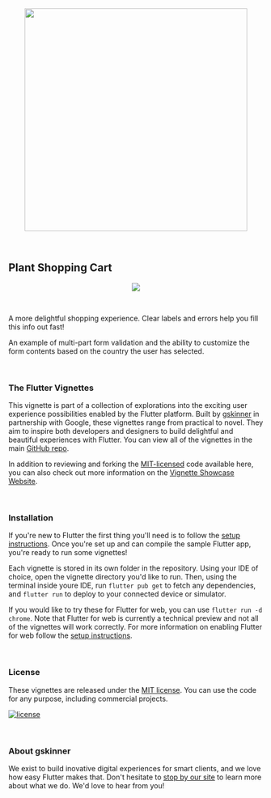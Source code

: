 
<br/><p align="center"><a href="https://flutter.gskinner.com"><img src="https://gskinner.com/flutter_showcase/shared/Header@2x.png?" width="440px"/></a></p><br/>

## Plant Shopping Cart

<p align=center><a href=#><img src="https://flutter.gskinner.com/vignettes/previews/plant_form_edited.gif?"/></a></p>

<br/>

A more delightful shopping experience. Clear labels and errors help you fill this info out fast!

An example of multi-part form validation and the ability to customize the form contents based on the country the user has selected.

<br />

### The Flutter Vignettes

This vignette is part of a collection of explorations into the exciting user experience possibilities enabled by the Flutter platform. Built by [gskinner](https://gskinner.com) in partnership with Google, these vignettes range from practical to novel. They aim to inspire both developers and designers to build delightful and beautiful experiences with Flutter. You can view all of the vignettes in the main [GitHub repo](https://github.com/gskinnerTeam/flutter_vignettes). 

In addition to reviewing and forking the [MIT-licensed](LICENSE.md) code available here, you can also check out more information on the [Vignette Showcase Website](https://flutter.gskinner.com/vignettes.html). 

<br />

### Installation

If you're new to Flutter the first thing you'll need is to follow the [setup instructions](https://flutter.dev/docs/get-started/install). Once you're set up and can compile the sample Flutter app, you're ready to run some vignettes!

Each vignette is stored in its own folder in the repository. Using your IDE of choice, open the vignette directory you'd like to run. Then, using the terminal inside youre IDE, run `flutter pub get` to fetch any dependencies, and `flutter run` to deploy to your connected device or simulator.

If you would like to try these for Flutter for web, you can use `flutter run -d chrome`. Note that Flutter for web is currently a technical preview and not all of the vignettes will work correctly. For more information on enabling Flutter for web follow the [setup instructions](https://flutter.dev/docs/get-started/web).

<br/>

### License

These vignettes are released under the [MIT license](LICENSE.md). You can use the code for any purpose, including commercial projects.

[![license](https://img.shields.io/badge/License-MIT-yellow.svg)](https://opensource.org/licenses/MIT)

<br />

### About gskinner

We exist to build inovative digital experiences for smart clients, and we love how easy Flutter makes that. Don't hesitate to [stop by our site](https://gskinner.com) to learn more about what we do. We'd love to hear from you!

